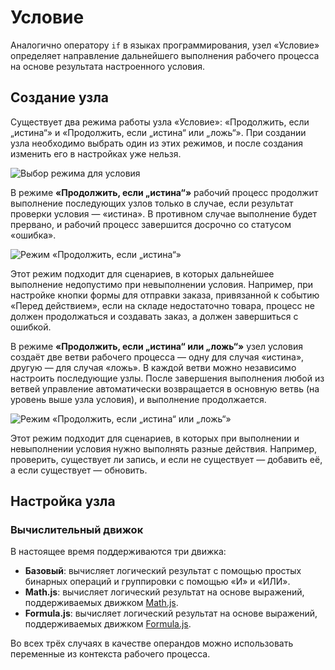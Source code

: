 # Условие

Аналогично оператору `if` в языках программирования, узел «Условие» определяет направление дальнейшего выполнения рабочего процесса на основе результата настроенного условия.

## Создание узла

Существует два режима работы узла «Условие»: «Продолжить, если „истина“» и «Продолжить, если „истина“ или „ложь“». При создании узла необходимо выбрать один из этих режимов, и после создания изменить его в настройках уже нельзя.

![Выбор режима для условия](https://static-docs.nocobase.com/3de27308c1179523d8606c66bf3a5fb4.png)

В режиме **«Продолжить, если „истина“»** рабочий процесс продолжит выполнение последующих узлов только в случае, если результат проверки условия — «истина». В противном случае выполнение будет прервано, и рабочий процесс завершится досрочно со статусом «ошибка».

![Режим «Продолжить, если „истина“»](https://static-docs.nocobase.com/0f6ae1afe61d501f8eb1f6dedb3d4ad7.png)

Этот режим подходит для сценариев, в которых дальнейшее выполнение недопустимо при невыполнении условия. Например, при настройке кнопки формы для отправки заказа, привязанной к событию «Перед действием», если на складе недостаточно товара, процесс не должен продолжаться и создавать заказ, а должен завершиться с ошибкой.

В режиме **«Продолжить, если „истина“ или „ложь“»** узел условия создаёт две ветви рабочего процесса — одну для случая «истина», другую — для случая «ложь». В каждой ветви можно независимо настроить последующие узлы. После завершения выполнения любой из ветвей управление автоматически возвращается в основную ветвь (на уровень выше узла условия), и выполнение продолжается.

![Режим «Продолжить, если „истина“ или „ложь“»](https://static-docs.nocobase.com/974a1fcd8603629b64ffce6c55d59282.png)

Этот режим подходит для сценариев, в которых при выполнении и невыполнении условия нужно выполнять разные действия. Например, проверить, существует ли запись, и если не существует — добавить её, а если существует — обновить.

## Настройка узла

### Вычислительный движок

В настоящее время поддерживаются три движка:

- **Базовый**: вычисляет логический результат с помощью простых бинарных операций и группировки с помощью «И» и «ИЛИ».
- **Math.js**: вычисляет логический результат на основе выражений, поддерживаемых движком [Math.js](https://mathjs.org/).
- **Formula.js**: вычисляет логический результат на основе выражений, поддерживаемых движком [Formula.js](https://formulajs.info/).

Во всех трёх случаях в качестве операндов можно использовать переменные из контекста рабочего процесса.
